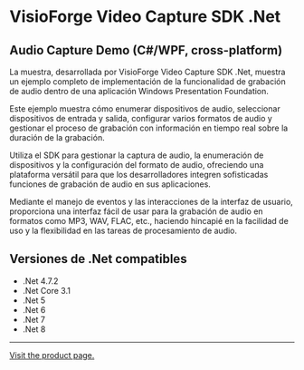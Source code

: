 ﻿# VisioForge Video Capture SDK .Net

## Audio Capture Demo (C#/WPF, cross-platform)

La muestra, desarrollada por VisioForge Video Capture SDK .Net, muestra un ejemplo completo de implementación de la funcionalidad de grabación de audio dentro de una aplicación Windows Presentation Foundation.

Este ejemplo muestra cómo enumerar dispositivos de audio, seleccionar dispositivos de entrada y salida, configurar varios formatos de audio y gestionar el proceso de grabación con información en tiempo real sobre la duración de la grabación.

 Utiliza el SDK para gestionar la captura de audio, la enumeración de dispositivos y la configuración del formato de audio, ofreciendo una plataforma versátil para que los desarrolladores integren sofisticadas funciones de grabación de audio en sus aplicaciones.
 
 Mediante el manejo de eventos y las interacciones de la interfaz de usuario, proporciona una interfaz fácil de usar para la grabación de audio en formatos como MP3, WAV, FLAC, etc., haciendo hincapié en la facilidad de uso y la flexibilidad en las tareas de procesamiento de audio.

## Versiones de .Net compatibles

* .Net 4.7.2
* .Net Core 3.1
* .Net 5
* .Net 6
* .Net 7
* .Net 8

---

[Visit the product page.](https://www.visioforge.com/video-capture-sdk-net)
